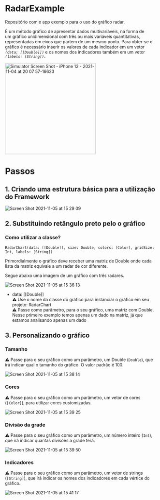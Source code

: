 # RadarExample
Repositório com o app exemplo para o uso do gráfico radar. <br>

É um método gráfico de apresentar dados multivariáveis, na forma 
de um gráfico unidimensional com três ou mais variáveis 
quantitativas, representadas em eixos que partem de um mesmo 
ponto. Para obter-se o gráfico é necessário inserir os 
valores de cada indicador em um vetor _`(data: [[Double]])`_ e os nomes 
dos indicadores também em um vetor _`(labels: [String]).`_ 

<img src="https://user-images.githubusercontent.com/47531288/140562759-92297ecc-da65-4da2-98c6-f8fae33adfa2.png" alt="Simulator Screen Shot - iPhone 12 - 2021-11-04 at 20 07 57-16623" width="300"/>


# Passos

## 1. Criando uma estrutura básica para a utilização do Framework

![Screen Shot 2021-11-05 at 15 29 09](https://user-images.githubusercontent.com/47531288/140562518-862f6276-0107-431f-8ea1-c7e2b13a8d65.png)

## 2. Substituindo retângulo preto pelo o gráfico 

### Como utilizar a classe? 

`RadarChart(data: [[Double]], size: Double, colors: [Color], gridSize: Int, labels: [String])`

Primordialmente o gráfico deve receber uma matriz de Double onde cada lista da matriz equivale a um radar de cor diferente. <br>

Segue abaixo uma imagem de um gráfico com três radares. 

![Screen Shot 2021-11-05 at 15 36 13](https://user-images.githubusercontent.com/47531288/140562545-68491c10-924b-422e-a831-91de752e9c13.png)

* data: [[Double]] <br>
⚠️ Use o nome da classe do gráfico para instanciar o gráfico em seu projeto: RadarChart <br>
⚠️ Passe como parâmetro, para o seu gráfico, uma matriz com Double. Nesse primeiro exemplo temos apenas um dado na matriz, 
já que estamos analisando apenas um dado 

## 3. Personalizando o gráfico 

### Tamanho <br>
⚠️ Passe para o seu gráfico como um parâmetro, um Double (`Double`), que irá indicar qual o tamanho do gráfico. 
O valor padrão é 100. <br>

![Screen Shot 2021-11-05 at 15 38 14](https://user-images.githubusercontent.com/47531288/140562574-493f6be5-ff82-4098-89cf-4e16594df91e.png)

### Cores <br>
⚠️ Passe para o seu gráfico como um parâmetro, um vetor de cores (`[Color]`), para utilizar cores customizadas. <br>

![Screen Shot 2021-11-05 at 15 39 25](https://user-images.githubusercontent.com/47531288/140562591-2de12416-3e26-4754-a730-83adb6912645.png)

### Divisão da grade <br>
⚠️ Passe para o seu gráfico como um parâmetro, um número inteiro (`Int`), que irá indicar quantas divisões a grade terá. <br>

![Screen Shot 2021-11-05 at 15 39 50](https://user-images.githubusercontent.com/47531288/140562605-604d1043-8980-45b2-8882-ac739b5fd1a1.png)

### Indicadores <br>
⚠️ Passe para o seu gráfico como um parâmetro, um vetor de strings (`[String]`), que irá indicar os nomes dos indicadores em cada vértice do gráfico. <br>

![Screen Shot 2021-11-05 at 15 41 17](https://user-images.githubusercontent.com/47531288/140562630-74efc9cd-3fa0-4da1-b9c0-914d1b716321.png)
